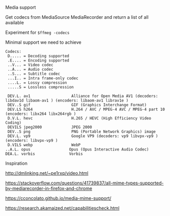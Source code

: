 Media support

Get codecs from MediaSource MediaRecorder and return a list of all available

Experiment for `$ffmeg -codecs`

Minimal support we need to achieve

```
Codecs:
 D..... = Decoding supported
 .E.... = Encoding supported
 ..V... = Video codec
 ..A... = Audio codec
 ..S... = Subtitle codec
 ...I.. = Intra frame-only codec
 ....L. = Lossy compression
 .....S = Lossless compression

 DEV.L. av1                  Alliance for Open Media AV1 (decoders: libdav1d libaom-av1 ) (encoders: libaom-av1 librav1e )
 DEV..S gif                  GIF (Graphics Interchange Format)
 DEV.LS h264                 H.264 / AVC / MPEG-4 AVC / MPEG-4 part 10 (encoders: libx264 libx264rgb )
 D.V.L. hevc                 H.265 / HEVC (High Efficiency Video Coding)
 DEVILS jpeg2000             JPEG 2000
 DEV..S png                  PNG (Portable Network Graphics) image
 DEV.L. vp9                  Google VP9 (decoders: vp9 libvpx-vp9 ) (encoders: libvpx-vp9 )
 D.VILS webp                 WebP
..A.L. opus                 Opus (Opus Interactive Audio Codec)
DEA.L. vorbis               Vorbis
 ```

 Inspiration

 http://dmlinking.net/~pe1rxq/video.html

 https://stackoverflow.com/questions/41739837/all-mime-types-supported-by-mediarecorder-in-firefox-and-chrome

 https://cconcolato.github.io/media-mime-support/

 https://research.akamaized.net/capabilitiescheck.html
